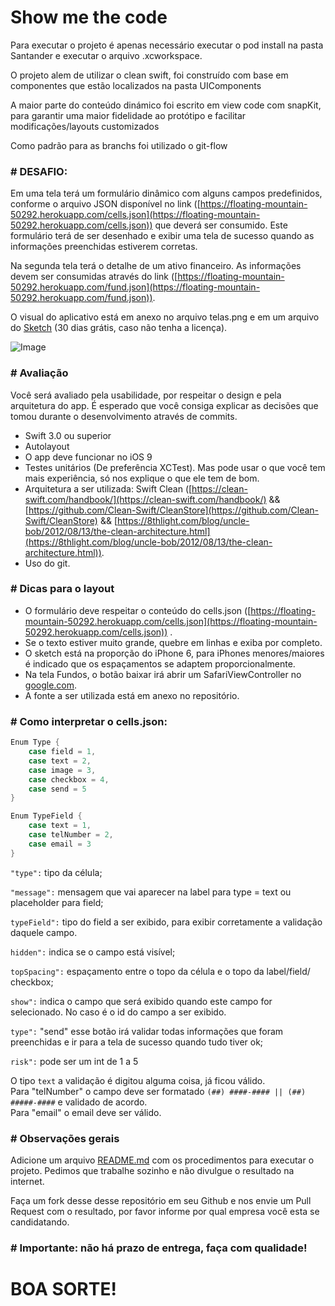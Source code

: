 
# Show me the code

Para executar o projeto é apenas necessário executar o pod install na pasta Santander e executar o arquivo .xcworkspace.

O projeto alem de utilizar o clean swift, foi construído com base em componentes que estão localizados na pasta UIComponents

A maior parte do conteúdo dinámico foi escrito em view code com snapKit, para garantir uma maior fidelidade ao protótipo e facilitar modificações/layouts customizados

Como padrão para as branchs foi utilizado o git-flow

### # DESAFIO:

Em uma tela terá um formulário dinâmico com alguns campos predefinidos, conforme o arquivo JSON disponível no link ([https://floating-mountain-50292.herokuapp.com/cells.json](https://floating-mountain-50292.herokuapp.com/cells.json)) que deverá
  ser consumido. Este formulário terá de ser desenhado e exibir uma tela de sucesso quando as informações preenchidas estiverem corretas.

Na segunda tela terá o detalhe de um ativo financeiro. As informações devem ser consumidas através do link ([https://floating-mountain-50292.herokuapp.com/fund.json](https://floating-mountain-50292.herokuapp.com/fund.json)).

O visual do aplicativo está em anexo no arquivo telas.png e em um arquivo do [Sketch](https://www.sketchapp.com) (30 dias grátis, caso não tenha a licença).

![Image](https://floating-mountain-50292.herokuapp.com/telas.png)


### # Avaliação

Você será avaliado pela usabilidade, por respeitar o design e pela arquitetura do app. É esperado que você consiga explicar as decisões que tomou durante o desenvolvimento através de commits.

* Swift 3.0 ou superior
* Autolayout
* O app deve funcionar no iOS 9
* Testes unitários (De preferência XCTest). Mas pode usar o que você tem mais experiência, só nos explique o que ele tem de bom.
* Arquitetura a ser utilizada: Swift Clean ([https://clean-swift.com/handbook/](https://clean-swift.com/handbook/) && [https://github.com/Clean-Swift/CleanStore](https://github.com/Clean-Swift/CleanStore) && [https://8thlight.com/blog/uncle-bob/2012/08/13/the-clean-architecture.html](https://8thlight.com/blog/uncle-bob/2012/08/13/the-clean-architecture.html)).
* Uso do git.

### # Dicas para o layout

* O formulário deve respeitar o conteúdo do cells.json ([https://floating-mountain-50292.herokuapp.com/cells.json](https://floating-mountain-50292.herokuapp.com/cells.json)) .
* Se o texto estiver muito grande, quebre em linhas e exiba por completo.
* O sketch está na proporção do iPhone 6, para iPhones menores/maiores é indicado que os espaçamentos se adaptem proporcionalmente.
* Na tela Fundos, o botão baixar irá abrir um SafariViewController no [google.com](http://google.com).
* A fonte a ser utilizada está em anexo no repositório.

### # Como interpretar o cells.json:

```Swift
Enum Type {
    case field = 1,
    case text = 2,
    case image = 3,
    case checkbox = 4,
    case send = 5
}
```

```Swift
Enum TypeField {
    case text = 1,
    case telNumber = 2,
    case email = 3
}
```

`"type":` tipo da célula;

`"message":` mensagem que vai aparecer na label para type = text ou placeholder para field;

`typeField":` tipo do field a ser exibido, para exibir corretamente a validação daquele campo.

`hidden":` indica se o campo está visível;

`topSpacing":` espaçamento entre o topo da célula e o topo da label/field/ checkbox;

`show":` indica o campo que será exibido quando este campo for selecionado. No caso é o id do campo a ser exibido.

`type":` "send" esse botão irá validar todas informações que foram preenchidas e ir para a tela de sucesso quando tudo tiver ok;

`risk":` pode ser um int de 1 a 5

O tipo `text` a validação é digitou alguma coisa, já ficou válido.<br>
Para "telNumber" o campo deve ser formatado `(##) ####-#### || (##) #####-####` e validado de acordo.<br>
Para "email" o email deve ser válido.

### # Observações gerais

Adicione um arquivo [README.md](http://README.md) com os procedimentos para executar o projeto.
Pedimos que trabalhe sozinho e não divulgue o resultado na internet.

Faça um fork desse desse repositório em seu Github e nos envie um Pull Request com o resultado, por favor informe por qual empresa você esta se candidatando.

### # Importante: não há prazo de entrega, faça com qualidade!

# BOA SORTE!
